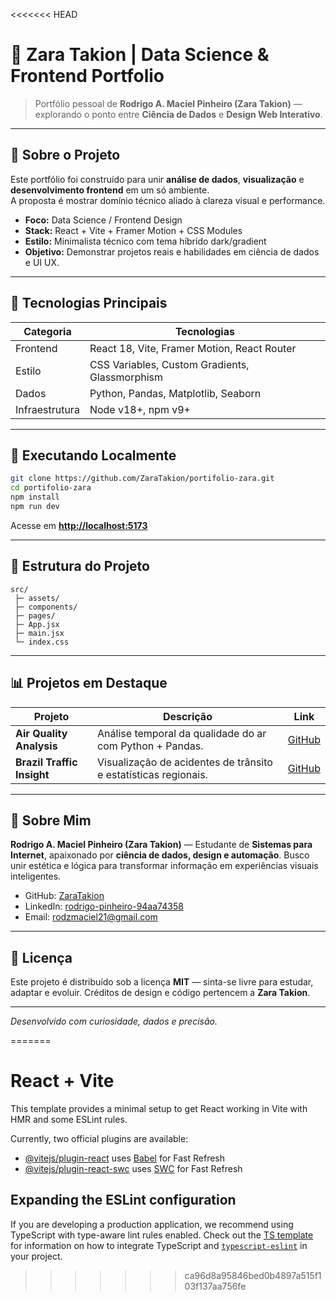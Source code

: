 <<<<<<< HEAD
# 🌌 Zara Takion | Data Science & Frontend Portfolio  

> Portfólio pessoal de **Rodrigo A. Maciel Pinheiro (Zara Takion)** — explorando o ponto entre **Ciência de Dados** e **Design Web Interativo**.

---

## 🧭 Sobre o Projeto
Este portfólio foi construído para unir **análise de dados**, **visualização** e **desenvolvimento frontend** em um só ambiente.  
A proposta é mostrar domínio técnico aliado à clareza visual e performance.

- **Foco:** Data Science / Frontend Design  
- **Stack:** React + Vite + Framer Motion + CSS Modules  
- **Estilo:** Minimalista técnico com tema híbrido dark/gradient  
- **Objetivo:** Demonstrar projetos reais e habilidades em ciência de dados e UI UX.  

---

## 🧰 Tecnologias Principais
| Categoria | Tecnologias |
|------------|--------------|
| Frontend | React 18, Vite, Framer Motion, React Router |
| Estilo | CSS Variables, Custom Gradients, Glassmorphism |
| Dados | Python, Pandas, Matplotlib, Seaborn |
| Infraestrutura | Node v18+, npm v9+ |

---

## 🚀 Executando Localmente
```bash
git clone https://github.com/ZaraTakion/portifolio-zara.git
cd portifolio-zara
npm install
npm run dev
````

Acesse em **[http://localhost:5173](http://localhost:5173)**

---

## 🧩 Estrutura do Projeto

```
src/
 ├─ assets/
 ├─ components/
 ├─ pages/
 ├─ App.jsx
 ├─ main.jsx
 └─ index.css
```

---

## 📊 Projetos em Destaque

| Projeto                    | Descrição                                                       | Link                                                           |
| -------------------------- | --------------------------------------------------------------- | -------------------------------------------------------------- |
| **Air Quality Analysis**   | Análise temporal da qualidade do ar com Python + Pandas.        | [GitHub](https://github.com/ZaraTakion/air-quality-analysis)   |
| **Brazil Traffic Insight** | Visualização de acidentes de trânsito e estatísticas regionais. | [GitHub](https://github.com/ZaraTakion/brazil-traffic-insight) |

---

## 🧠 Sobre Mim

**Rodrigo A. Maciel Pinheiro (Zara Takion)** —
Estudante de **Sistemas para Internet**, apaixonado por **ciência de dados, design e automação**.
Busco unir estética e lógica para transformar informação em experiências visuais inteligentes.

* GitHub: [ZaraTakion](https://github.com/ZaraTakion)
* LinkedIn: [rodrigo-pinheiro-94aa74358](https://www.linkedin.com/in/rodrigo-pinheiro-94aa74358/)
* Email: [rodzmaciel21@gmail.com](mailto:rodzmaciel21@gmail.com)

---

## 📄 Licença

Este projeto é distribuído sob a licença **MIT** — sinta-se livre para estudar, adaptar e evoluir.
Créditos de design e código pertencem a **Zara Takion**.

---

*Desenvolvido com curiosidade, dados e precisão.*

=======
# React + Vite

This template provides a minimal setup to get React working in Vite with HMR and some ESLint rules.

Currently, two official plugins are available:

- [@vitejs/plugin-react](https://github.com/vitejs/vite-plugin-react/blob/main/packages/plugin-react) uses [Babel](https://babeljs.io/) for Fast Refresh
- [@vitejs/plugin-react-swc](https://github.com/vitejs/vite-plugin-react/blob/main/packages/plugin-react-swc) uses [SWC](https://swc.rs/) for Fast Refresh

## Expanding the ESLint configuration

If you are developing a production application, we recommend using TypeScript with type-aware lint rules enabled. Check out the [TS template](https://github.com/vitejs/vite/tree/main/packages/create-vite/template-react-ts) for information on how to integrate TypeScript and [`typescript-eslint`](https://typescript-eslint.io) in your project.
>>>>>>> ca96d8a95846bed0b4897a515f103f137aa756fe

